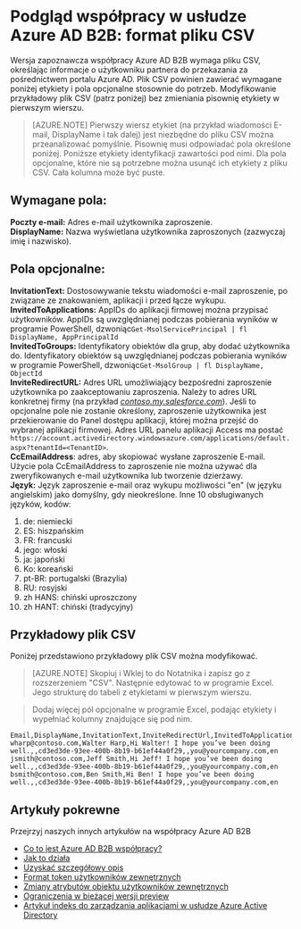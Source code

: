 <properties
   pageTitle="Format pliku CSV do podglądu współpracy Azure Active Directory B2B | Microsoft Azure"
   description="Azure Active Directory B2B obsługuje relacji między firmy, włączając partnerów biznesowych selektywne dostępu do sieci firmowej aplikacji"
   services="active-directory"
   documentationCenter=""
   authors="viv-liu"
   manager="cliffdi"
   editor=""
   tags=""/>

<tags
   ms.service="active-directory"
   ms.devlang="NA"
   ms.topic="article"
   ms.tgt_pltfrm="NA"
   ms.workload="identity"
   ms.date="05/09/2016"
   ms.author="viviali"/>

# <a name="azure-ad-b2b-collaboration-preview-csv-file-format"></a>Podgląd współpracy w usłudze Azure AD B2B: format pliku CSV

Wersja zapoznawcza współpracy Azure AD B2B wymaga pliku CSV, określając informacje o użytkowniku partnera do przekazania za pośrednictwem portalu Azure AD. Plik CSV powinien zawierać wymagane poniżej etykiety i pola opcjonalne stosownie do potrzeb. Modyfikowanie przykładowy plik CSV (patrz poniżej) bez zmieniania pisownię etykiety w pierwszym wierszu.

>[AZURE.NOTE] Pierwszy wiersz etykiet (na przykład wiadomości E-mail, DisplayName i tak dalej) jest niezbędne do pliku CSV można przeanalizować pomyślnie. Pisownię musi odpowiadać pola określone poniżej. Poniższe etykiety identyfikacji zawartości pod nimi. Dla pola opcjonalne, które nie są potrzebne można usunąć ich etykiety z pliku CSV. Cała kolumna może być puste.

## <a name="required-fields-br"></a>Wymagane pola: <br/>
**Poczty e-mail:** Adres e-mail użytkownika zaproszenie. <br/>
**DisplayName:** Nazwa wyświetlana użytkownika zaproszonych (zazwyczaj imię i nazwisko).<br/>


## <a name="optional-fields-br"></a>Pola opcjonalne: <br/>

**InvitationText:** Dostosowywanie tekstu wiadomości e-mail zaproszenie, po związane ze znakowaniem, aplikacji i przed łącze wykupu.<br/>
**InvitedToApplications:** AppIDs do aplikacji firmowej można przypisać użytkowników. AppIDs są uwzględnianej podczas pobierania wyników w programie PowerShell, dzwoniąc`Get-MsolServicePrincipal | fl DisplayName, AppPrincipalId`<br/>
**InvitedToGroups:** Identyfikatory obiektów dla grup, aby dodać użytkownika do. Identyfikatory obiektów są uwzględnianej podczas pobierania wyników w programie PowerShell, dzwoniąc`Get-MsolGroup | fl DisplayName, ObjectId`<br/>
**InviteRedirectURL:** Adres URL umożliwiający bezpośredni zaproszenie użytkownika po zaakceptowaniu zaproszenia. Należy to adres URL konkretnej firmy (na przykład [*contoso.my.salesforce.com*](http://contoso.my.salesforce.com/)). Jeśli to opcjonalne pole nie zostanie określony, zaproszenie użytkownika jest przekierowanie do Panel dostępu aplikacji, której można przejść do wybranej aplikacji firmowej. Adres URL panelu aplikacji Access ma postać `https://account.activedirectory.windowsazure.com/applications/default.aspx?tenantId=<TenantID>`.<br/>
**CcEmailAddress**: adres, aby skopiować wysłane zaproszenie E-mail. Użycie pola CcEmailAddress to zaproszenie nie można używać dla zweryfikowanych e-mail użytkownika lub tworzenie dzierżawy.<br/>
**Język:** Język zaproszenie e-mail oraz wykupu możliwości "en" (w języku angielskim) jako domyślny, gdy nieokreślone. Inne 10 obsługiwanych języków, kodów:<br/>
1. de: niemiecki<br/>
2. ES: hiszpańskim<br/>
3. FR: francuski<br/>
4. jego: włoski<br/>
5. ja: japoński<br/>
6. Ko: koreański<br/>
7. pt-BR: portugalski (Brazylia)<br/>
8. RU: rosyjski<br/>
9. zh HANS: chiński uproszczony<br/>
10. zh HANT: chiński (tradycyjny)<br/>

## <a name="sample-csv-file"></a>Przykładowy plik CSV
Poniżej przedstawiono przykładowy plik CSV można modyfikować.

>[AZURE.NOTE] Skopiuj i Wklej to do Notatnika i zapisz go z rozszerzeniem "CSV". Następnie edytować to w programie Excel. Jego strukturę do tabeli z etykietami w pierwszym wierszu.

> Dodaj więcej pól opcjonalne w programie Excel, podając etykiety i wypełniać kolumny znajdujące się pod nim.

```
Email,DisplayName,InvitationText,InviteRedirectUrl,InvitedToApplications,InvitedToGroups,CcEmailAddress,Language
wharp@contoso.com,Walter Harp,Hi Walter! I hope you’ve been doing well.,,cd3ed3de-93ee-400b-8b19-b61ef44a0f29,,you@yourcompany.com,en
jsmith@contoso.com,Jeff Smith,Hi Jeff! I hope you’ve been doing well.,,cd3ed3de-93ee-400b-8b19-b61ef44a0f29,,you@yourcompany.com,en
bsmith@contoso.com,Ben Smith,Hi Ben! I hope you’ve been doing well.,,cd3ed3de-93ee-400b-8b19-b61ef44a0f29,,you@yourcompany.com,en

```

## <a name="related-articles"></a>Artykuły pokrewne
Przejrzyj naszych innych artykułów na współpracy Azure AD B2B

- [Co to jest Azure AD B2B współpracy?](active-directory-b2b-what-is-azure-ad-b2b.md)
- [Jak to działa](active-directory-b2b-how-it-works.md)
- [Uzyskać szczegółowy opis](active-directory-b2b-detailed-walkthrough.md)
- [Format token użytkowników zewnętrznych](active-directory-b2b-references-external-user-token-format.md)
- [Zmiany atrybutów obiektu użytkowników zewnętrznych](active-directory-b2b-references-external-user-object-attribute-changes.md)
- [Ograniczenia w bieżącej wersji preview](active-directory-b2b-current-preview-limitations.md)
- [Artykuł indeks do zarządzania aplikacjami w usłudze Azure Active Directory](active-directory-apps-index.md)
